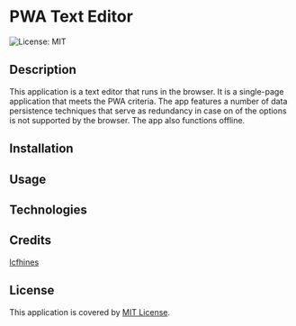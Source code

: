# PWA Text Editor

![License: MIT](https://img.shields.io/badge/License-MIT-yellow.svg)

## Description

This application is a text editor that runs in the browser. It is a single-page application that meets the PWA criteria. The app features a number of data persistence techniques that serve as redundancy in case on of the options is not supported by the browser. The app also functions offline.

## Installation



## Usage



## Technologies



## Credits

[lcfhines](https://github.com/lcfhines)

## License

This application is covered by [MIT License](https://choosealicense.com/licenses/mit/).
